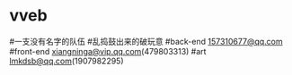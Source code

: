 # vveb

#一支没有名字的队伍
#乱捣鼓出来的破玩意
#back-end 157310677@qq.com
#front-end xiangninga@vip.qq.com(479803313)
#art lmkdsb@qq.com(1907982295)

